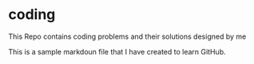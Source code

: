 # coding
This Repo contains coding problems and their solutions designed by me

This is a sample markdoun file that I have created to learn GitHub.
